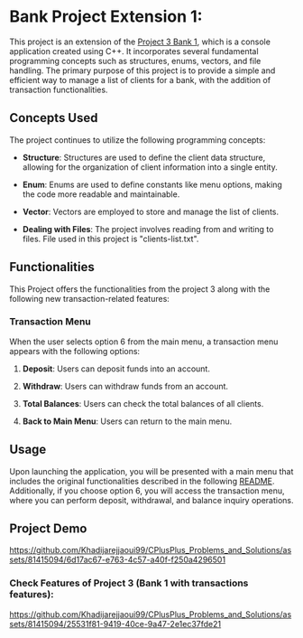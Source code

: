 # Bank Project Extension 1:

This project is an extension of the <a href = "https://github.com/Khadijarejjaoui99/CPlusPlus_Problems_and_Solutions/tree/main/CPlusPlus-Projects/Project-3">Project 3 Bank 1</a>, which is a console application created using C++. It incorporates several fundamental programming concepts such as structures, enums, vectors, and file handling. The primary purpose of this project is to provide a simple and efficient way to manage a list of clients for a bank, with the addition of transaction functionalities.

## Concepts Used

The project continues to utilize the following programming concepts:

- **Structure**: Structures are used to define the client data structure, allowing for the organization of client information into a single entity.

- **Enum**: Enums are used to define constants like menu options, making the code more readable and maintainable.

- **Vector**: Vectors are employed to store and manage the list of clients.

- **Dealing with Files**: The project involves reading from and writing to files. File used in this project is "clients-list.txt".

## Functionalities

This Project offers the functionalities from the project 3 along with the following new transaction-related features:

### Transaction Menu

When the user selects option 6 from the main menu, a transaction menu appears with the following options:

1. **Deposit**: Users can deposit funds into an account.

2. **Withdraw**: Users can withdraw funds from an account.

3. **Total Balances**: Users can check the total balances of all clients.

4. **Back to Main Menu**: Users can return to the main menu.

## Usage

Upon launching the application, you will be presented with a main menu that includes the original functionalities described in the following <a href = "https://github.com/Khadijarejjaoui99/CPlusPlus_Problems_and_Solutions/blob/main/CPlusPlus-Projects/Project-3/README.md">README</a>. Additionally, if you choose option 6, you will access the transaction menu, where you can perform deposit, withdrawal, and balance inquiry operations.

## Project Demo


https://github.com/Khadijarejjaoui99/CPlusPlus_Problems_and_Solutions/assets/81415094/6d17ac67-e763-4c57-a40f-f250a4296501


### Check Features of Project 3 (Bank 1 with transactions features):

https://github.com/Khadijarejjaoui99/CPlusPlus_Problems_and_Solutions/assets/81415094/25531f81-9419-40ce-9a47-2e1ec37fde21
